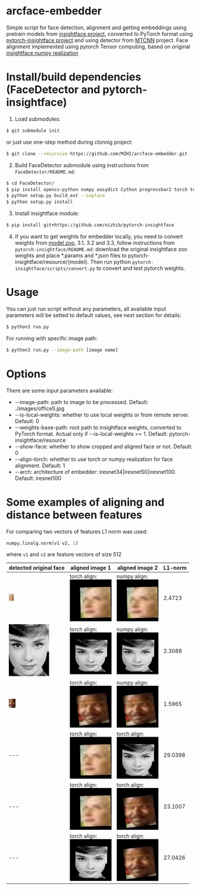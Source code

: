 # arcface-embedder
Simple script for face detection, alignment and getting embeddings using pretrain models from [insightface project](https://github.com/deepinsight/insightface.git), converted to PyTorch format using [pytorch-insightface project](https://github.com/nizhib/pytorch-insightface.git) and using detector from [MTCNN](https://github.com/faciallab/FaceDetector.git) project. Face alignment implemented using pytorch Tensor computing, based on original [insightface numpy realization](https://github.com/deepinsight/insightface/blob/master/recognition/common/face_align.py)


# Install/build dependencies (FaceDetector and pytorch-insightface)
1. Load submodules:
```sh
$ git submodule init
```
or just use one-step method during clonnig project:
```sh
$ git clone --recursive https://github.com/MZHI/arcface-embedder.git
```

2. Build FaceDetector submodule using instructions from `FaceDetector/README.md`:
```sh
$ cd FaceDetector/
$ pip install opencv-python numpy easydict Cython progressbar2 torch tensorboardX
$ python setup.py build_ext --inplace
$ python setup.py install
```

3. Install insightface module:
```sh
$ pip install git+https://github.com/nizhib/pytorch-insightface
```

4. If you want to get weights for embedder locally, you need to convert weights from [model zoo](https://github.com/deepinsight/insightface/wiki/Model-Zoo), 3.1, 3.2 and 3.3, follow instructions from `pytorch-insightface/README.md`: download the original insightface zoo weights and place *.params and *.json files to pytorch-insightface/resource/{model}.
Then run python `pytorch-insightface/scripts/convert.py` to convert and test pytorch weights.

# Usage
You can just run script without any parameters, all available input parameters will be setted to default values, see next section for details:
```sh
$ python3 run.py
```

For running with specific image path:
```sh
$ python3 run.py --image-path [image name]
```

# Options
There are some input parameters available:
* --image-path: path to image to be processed. Default: ./images/office5.jpg
* --is-local-weights: whether to use local weights or from remote server. Default: 0
* --weights-base-path: root path to insightface weights, converted to PyTorch format.
Actual only if --is-local-weights == 1. Default: pytorch-insightface/resource
* --show-face: whether to show cropped and aligned face or not. Default: 0
* --align-torch: whether to use torch or numpy realization for face alignment. Default: 1
* --arch: architecture of embedder: iresnet34|iresnet50|iresnet100. Default: iresnet100

# Some examples of aligning and distance between features
For comparing two vectors of features L1 norm was used: 
```python
numpy.linalg.norm(v1-v2, 1)
```
where `v1` and `v2` are feature vectors of size 512

detected original face | aligned image 1 | aligned image 2 | L1-norm
-----------------------|-----------------|-----------------|----------
![Person 1 face orig](/images/out/per1_det.jpg) | torch align: <br/> ![Person 1 align torch](/images/out/per1_torch.jpg) | numpy align: <br/> ![Person 1 align numpy](/images/out/per1_numpy.jpg) | 2.4723
![Person 2 face orig](/images/out/per2_det.jpg) | torch align: <br/> ![Person 2 align torch](/images/out/per2_torch.jpg) | numpy align: <br/> ![Person 2 align numpy](/images/out/per2_numpy.jpg) | 2.3088
![Person 3 face orig](/images/out/per3_det.jpg) | torch align: <br/> ![person 3 align torch](/images/out/per3_torch.jpg) | numpy align: <br/> ![Person 3 align numpy](/images/out/per3_numpy.jpg) | 1.5965
--- | torch align: <br/> ![Person 1 align torch](/images/out/per1_torch.jpg) | torch align: <br/> ![Person 2 align torch](/images/out/per2_torch.jpg) | 29.0398
--- | torch align: <br/> ![Person 1 align torch](/images/out/per1_torch.jpg) | torch align: <br/> ![Person 3 align torch](/images/out/per3_torch.jpg) | 23.1007
--- | torch align: <br/> ![Person 2 align torch](/images/out/per2_torch.jpg) | torch align: <br/> ![Person 3 align torch](/images/out/per3_torch.jpg) | 27.0426
 
 

